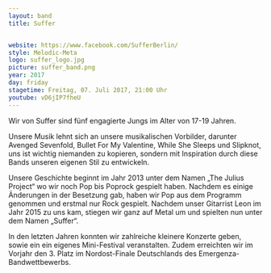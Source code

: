 ```yaml
---
layout: band
title: Suffer


website: https://www.facebook.com/SufferBerlin/
style: Melodic-Meta
logo: suffer_logo.jpg
picture: suffer_band.png
year: 2017
day: friday
stagetime: Freitag, 07. Juli 2017, 21:00 Uhr
youtube: vD6jIP7fheU
---
```

Wir von Suffer sind fünf engagierte Jungs im Alter von 17-19 Jahren.


Unsere Musik lehnt sich an unsere musikalischen Vorbilder, darunter Avenged Sevenfold, Bullet For My Valentine, While She Sleeps und Slipknot, uns ist wichtig niemanden zu kopieren, sondern mit Inspiration durch diese Bands unseren eigenen Stil zu entwickeln.


Unsere Geschichte beginnt im Jahr 2013 unter dem Namen „The Julius Project“ wo wir noch Pop bis Poprock gespielt haben. Nachdem es einige Änderungen in der Besetzung gab, haben wir Pop aus dem Programm genommen und erstmal nur Rock gespielt. Nachdem unser Gitarrist Leon  im Jahr 2015 zu uns kam, stiegen wir ganz auf Metal um und spielten nun unter dem Namen „Suffer“.


In den letzten Jahren konnten wir zahlreiche kleinere Konzerte geben, sowie ein ein eigenes Mini-Festival veranstalten. Zudem erreichten wir im Vorjahr den 3. Platz im Nordost-Finale Deutschlands des Emergenza-Bandwettbewerbs.
